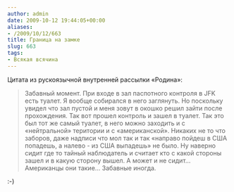 ```yaml
---
author: admin
date: 2009-10-12 19:44:05+00:00
aliases:
- /2009/10/12/663
title: Граница на замке
slug: 663
tags:
- Всякая всячина
---
```


Цитата из рускоязычной внутренней рассылки «Родина»:

> Забавный момент. При входе в зал паспотного контроля в JFK есть туалет. Я вообще собирался в него заглянуть. Но поскольку увидел что зал пустой и меня зовут в окошко решил зайти после прохождения. Так вот прошел контроль и зашел в туалет. Так это был тот же самый туалет, в него можно заходить и с «нейтральной» територии и с «американской». Никаких не то что заборов, даже надписи что мол так и так «направо пойдеш в США попадешь, а налево - из США выпадешь» не было. Ну наверно сидит где то тайный наблюдатель и считает кто с какой стороны зашел и в какую сторону вышел. А может и не сидит... Американцы они такие... Забавные иногда.

:-)
